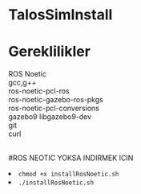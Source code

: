 # TalosSimInstall

# Gereklilikler
ROS Noetic<br>
gcc,g++<br>
ros-noetic-pcl-ros<br> 
ros-noetic-gazebo-ros-pkgs<br>
ros-noetic-pcl-conversions<br>
gazebo9 libgazebo9-dev<br>
git <br>
curl<br>
<br>

#ROS NEOTIC YOKSA INDIRMEK ICIN<br>

<li><code>chmod +x installRosNoetic.sh</code></li>
<li><code>./installRosNoetic.sh</code></li>


